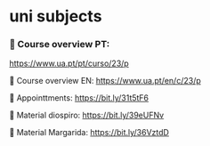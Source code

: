 # uni subjects 

### 📱 Course overview PT:
https://www.ua.pt/pt/curso/23/p

📱 Course overview EN: https://www.ua.pt/en/c/23/p

📌 Appointtments: https://bit.ly/31t5tF6

📌 Material diospiro: https://bit.ly/39eUFNv

📌 Material Margarida: https://bit.ly/36VztdD


